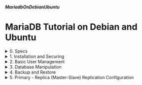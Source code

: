 ##### MariadbOnDebianUbuntu 
# MariaDB Tutorial on Debian and Ubuntu

<details markdown='1'>
<summary>
0. Specs
</summary>

---
Mariadb Installation, configuration, simple user and DB management, and  Primary - Replica (Master - Slave) Replication on Debian 12 (also 11) and  Ubuntu 24.04 (also 22.04) Server.

Based on the book [Mastering Ubuntu Server 2nd Ed.](https://www.packtpub.com/networking-and-servers/mastering-ubuntu-server-second-edition) by Jay LaCroix. This book has introduced me to Ubuntu Server and I have to thank him for this excellent book. 

Almost (if not all) everything on this tutorial can be applied to Mysql.

Mariadb is a fork or Mysql, and I prefer using it, besides a lot of other  reasons, I just don't like Or*cle

**Do not ever install Mariadb and Mysql on the same server**

<br>
</details>

<details markdown='1'>
<summary>
1. Installation and Securing
</summary>
### 1.1. Install MariaDB
```
sudo apt update
sudo apt install --yes mariadb-server
```

### 1.2. Check if installation is OK
```
systemctl status mariadb
```

### 1.3. Secure MariaDB
The following command makes some fine tunes regarding Mariadb security.

```
sudo mysql_secure_installation
```

You will be asked some questions.  

`Enter current password for root (enter for none):`  

There is no password yet, so press enter.

The next 2 questions 

`Switch to unix_socket authentication [Y/n]`   
and  
`Change the root password? [Y/n]`   

are about securing root account. In Ubuntu and Debian root account is  already protected, so you can answer n.

For the next questions you can select default answers.

### 1.4. Enter Mariadb shell
`EXIT;` to exit

```
sudo mariadb
```

<br>
</details>

<details markdown='1'>
<summary>
2. Basic User Management
</summary>

---
**All commands must be run on Mariadb shell**

```
sudo mariadb
```

### 2.1. Admin User
For administrating the db, it is best to create an admin user on mariadb shell. admin can only login from localhost  
Remember to change password to a good one.

```
CREATE USER 'admin'@'localhost' IDENTIFIED BY 'password';
FLUSH PRIVILEGES;
```

### 2.2. To let admin login from anywhere use:
```
CREATE USER 'admin'@'%' IDENTIFIED BY 'password';
FLUSH PRIVILEGES;
```

### 2.3. Give admin full access DB server. 
Can do anything but grant

```
GRANT ALL PRIVILEGES ON *.* TO 'admin'@'localhost';
FLUSH PRIVILEGES;
```

### 2.4. Following command makes a full admin, with grant permissions
```
GRANT ALL PRIVILEGES ON *.* TO 'admin'@'localhost' WITH GRANT OPTION;
FLUSH PRIVILEGES;
```

### 2.5. Create a readonly user for DB
```
GRANT SELECT ON *.* TO 'readonlyuser'@'localhost' IDENTIFIED BY 'password';
```

### 2.6. List database users
```
SELECT HOST, USER, PASSWORD FROM mysql.user;
```

### 2.7. Grant a user readonly access for one database
```
GRANT SELECT ON mysampledb.* TO 'appuser'@'localhost' IDENTIFIED BY 'password';
```

### 2.8. Grant a user full access for a database
```
GRANT ALL ON mysampledb.* TO 'appuser'@'localhost' IDENTIFIED BY 'password';
```

### 2.9. Show the grants for a particular user:
```
SHOW GRANTS FOR 'appuser'@'localhost';
```

### 2.10. Remove a user
```
DELETE FROM mysql.user WHERE user='myuser' AND host='localhost';
```

<br>
</details>

<details markdown='1'>
<summary>
3. Database Manipulation
</summary>

---
**All commands must be run on Mariadb shell**

### 3.1. Create a database
```
CREATE DATABASE mysampledb;
```

### 3.2. List databases
```
SHOW DATABASES;
```

### 3.3. Enter the workspace of a database
```
USE mysampledb;
```

### 3.4. Create a table
```
CREATE TABLE Employees (Name char(15), Age int(3), Occupation char(15));
```

### 3.5. List columns of a table
```
SHOW COLUMNS IN Employees;
```

### 3.6. Insert a row into a table
```
INSERT INTO Employees VALUES ('Joe Smith', '26', 'Ninja');
```

### 3.7. List contents of a table
```
SELECT * FROM Employees;
```

### 3.8. Remove an entry from a database
```
DELETE FROM Employees WHERE Name = 'Joe Smith';
```

### 3.9. Drop a table
```
DROP TABLE Employees;
```

### 3.10. Drop an entire database:
```
DROP DATABASE mysampledb;
```

<br>
</details>

<details markdown='1'>
<summary>
4. Backup and Restore
</summary>

---
### 4.1. Backup a database
```
sudo mysqldump --databases mysampledb > mysampledb.sql
```

### 4.2. Restore it
```
sudo mariadb < mysampledb.sql
```

<br>
</details>

<details markdown='1'>
<summary>
5. Primary - Replica (Master-Slave) Replication Configuration
</summary>
### 5.1. Specs and Preliminary Tasks
```
Primary Server       : 192.168.1.216 
Replica Server       : 192.168.1.221 
Replication User     : 'replicate'@'192.168.1.221'
Rep. User Password   : Pass1234 
Database instance to replicate: mysampledb
```

As in the following link, Mariadb Knowledge Base says that; primary and  replica server do not need to have the same version of Mariadb, although  it is preferred to have the primary an older version.  
[MariaDB](https://mariadb.com/kb/en/database-version-on-master-slave-replication/)


Mariadb versions on Debian and Ubuntu Servers:

```
Debian 11    : 10.5.19
Ubuntu 22.04 : 10.6.12
Debian 12    : 10.11.3
Ubuntu 24.04 : 10.11.7
```

I made the tests with the following pairs.
  
- Debian 11 Primary - Debian 12 Replica  
- Ubuntu 22.04 Primary - Ubuntu 24.04 Replica  
- Ubuntu 22.04 Primary - Debian 12 Replica  
   
- Install mariadb on both servers, 
- Apply steps in 1 on both servers
- Apply steps 3.1 to 3.7 on primary server

**Please Remember:**

Replication doesn't mean that you don't have to backup. If you delete   something accidentally, it is automatically deleted at slave too. So if   you are running a production server, backup (at least) daily and weekly.

### 5.2. Primary Server Configuration
#### 5.2.1. Configure primary for bin log
```
sudo nano /etc/mysql/conf.d/mysql.cnf
```

Change as below:

```
[mysql]
[mysqld]
log-bin
binlog-do-db=mysampledb
server-id=1
```

#### 5.2.2. Change bind address to outside
```
sudo nano /etc/mysql/mariadb.conf.d/50-server.cnf
```

Change following line (Around lines 27-30)

```
bind-address = 127.0.0.1
```

to

```
bind-address = 0.0.0.0
```

#### 5.2.3. Create replication user
Run following command on primary mariadb shell

```
GRANT REPLICATION SLAVE ON *.* to 'replicate'@'192.168.1.221' identified by 'Pass1234';
EXIT;
```

#### 5.2.4. Restart primary mariadb server
```
sudo systemctl restart mariadb
```

#### 5.2.5. Lock Primary server for initial full replication
Run on Primary server Mariadb shell

```
FLUSH TABLES WITH READ LOCK;
EXIT;
```

#### 5.2.6. Backup the database at the primary server
```
sudo mysqldump --databases mysampledb > mysampledb.sql
```

At this step, you need to copy the backup file (mysampledb.sql) to the replica server.

### 5.3. Replica Server Config
#### 5.3.1. Restore database backed up at primary
```
sudo mariadb < mysampledb.sql
```

#### 5.3.2. Update replica server's conf file
```
sudo nano /etc/mysql/conf.d/mysql.cnf
```

Change as below:

```
[mysql]
[mysqld]
server-id=2
```

For more than 1 replicas, give different server-id numbers

#### 5.3.3. Restart replica mariadb
```
sudo systemctl restart mariadb
```

#### 5.3.4. Run the commands on replica mariadb shell
```
CHANGE MASTER TO MASTER_HOST="192.168.1.216", MASTER_USER='replicate', MASTER_PASSWORD='Pass1234';
```

Check to see if replica is running (on mariadb shell)

```
SHOW SLAVE STATUS;
```

If Slave_IO_State is empty, run (on mariadb shell)

```
START SLAVE;
```

### 5.4. Unlock Primary Mariadb
Run on master mariadb shell

```
UNLOCK TABLES;
```

### 5.5. All set. 
You can try manipulating the DB on the primary, changes will be applied  on the replica slave in a few seconds.

</details>

